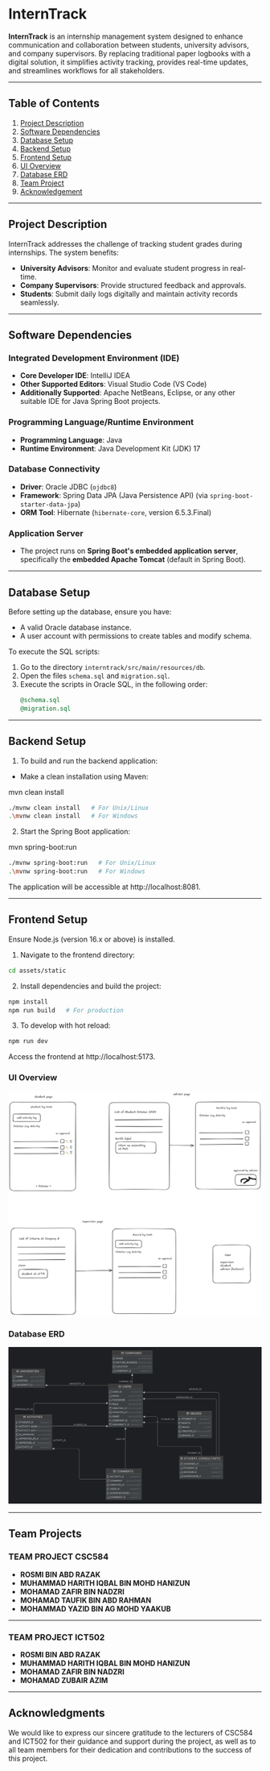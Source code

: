 # InternTrack

**InternTrack** is an internship management system designed to enhance communication and collaboration between students, university advisors, and company supervisors. By replacing traditional paper logbooks with a digital solution, it simplifies activity tracking, provides real-time updates, and streamlines workflows for all stakeholders.

---

## Table of Contents
1. [Project Description](#project-description)
2. [Software Dependencies](#software-dependencies)
3. [Database Setup](#database-setup)
4. [Backend Setup](#backend-setup)
5. [Frontend Setup](#frontend-setup)
6. [UI Overview](#ui-overview)
7. [Database ERD](#database-erd)
8. [Team Project](#contributing)
9. [Acknowledgement](#license)

---

## Project Description

InternTrack addresses the challenge of tracking student grades during internships. The system benefits:
- **University Advisors**: Monitor and evaluate student progress in real-time.
- **Company Supervisors**: Provide structured feedback and approvals.
- **Students**: Submit daily logs digitally and maintain activity records seamlessly.

---

## Software Dependencies

### Integrated Development Environment (IDE)
- **Core Developer IDE**: IntelliJ IDEA
- **Other Supported Editors**: Visual Studio Code (VS Code)
- **Additionally Supported**: Apache NetBeans, Eclipse, or any other suitable IDE for Java Spring Boot projects.

### Programming Language/Runtime Environment
- **Programming Language**: Java
- **Runtime Environment**: Java Development Kit (JDK) 17

### Database Connectivity
- **Driver**: Oracle JDBC (`ojdbc8`)
- **Framework**: Spring Data JPA (Java Persistence API) (via `spring-boot-starter-data-jpa`)
- **ORM Tool**: Hibernate (`hibernate-core`, version 6.5.3.Final)

### Application Server
- The project runs on **Spring Boot's embedded application server**, specifically the **embedded Apache Tomcat** (default in Spring Boot).

---

## Database Setup

Before setting up the database, ensure you have:
- A valid Oracle database instance.
- A user account with permissions to create tables and modify schema.

To execute the SQL scripts:
1. Go to the directory `interntrack/src/main/resources/db`.
2. Open the files `schema.sql` and `migration.sql`.
3. Execute the scripts in Oracle SQL, in the following order:
   ```sql
   @schema.sql
   @migration.sql

---

## Backend Setup

1. To build and run the backend application:

- Make a clean installation using Maven:

mvn clean install
```bash
./mvnw clean install   # For Unix/Linux
.\mvnw clean install   # For Windows
```
2. Start the Spring Boot application:

mvn spring-boot:run
```bash
./mvnw spring-boot:run   # For Unix/Linux
.\mvnw spring-boot:run   # For Windows
```
The application will be accessible at http://localhost:8081.

---

## Frontend Setup

Ensure Node.js (version 16.x or above) is installed.

1. Navigate to the frontend directory:
```bash
cd assets/static
```
2. Install dependencies and build the project:
```bash
npm install
npm run build   # For production
```
3. To develop with hot reload:
```bash
npm run dev
```
Access the frontend at http://localhost:5173.


### UI Overview

![UI Overview](ui-overview.png)

### Database ERD

![Database](database.png)

---

## Team Projects

### TEAM PROJECT CSC584
- **ROSMI BIN ABD RAZAK**
- **MUHAMMAD HARITH IQBAL BIN MOHD HANIZUN**
- **MOHAMAD ZAFIR BIN NADZRI**
- **MOHAMAD TAUFIK BIN ABD RAHMAN**
- **MOHAMMAD YAZID BIN AG MOHD YAAKUB**

---

### TEAM PROJECT ICT502
- **ROSMI BIN ABD RAZAK**
- **MUHAMMAD HARITH IQBAL BIN MOHD HANIZUN**
- **MOHAMAD ZAFIR BIN NADZRI**
- **MOHAMAD ZUBAIR AZIM**

---

## Acknowledgments

We would like to express our sincere gratitude to the lecturers of CSC584 and ICT502 for their guidance and support during the project, as well as to all team members for their dedication and contributions to the success of this project.
